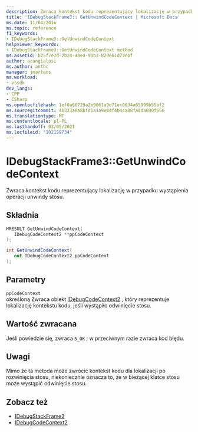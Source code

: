 ```yaml
---
description: Zwraca kontekst kodu reprezentujący lokalizację w przypadku wystąpienia operacji unwindy stosu.
title: 'IDebugStackFrame3:: GetUnwindCodeContext | Microsoft Docs'
ms.date: 11/04/2016
ms.topic: reference
f1_keywords:
- IDebugStackFrame3::GetUnwindCodeContext
helpviewer_keywords:
- IDebugStackFrame3::GetUnwindCodeContext method
ms.assetid: b25f7e7d-2b24-48e4-93b3-829e61d73ebf
author: acangialosi
ms.author: anthc
manager: jmartens
ms.workload:
- vssdk
dev_langs:
- CPP
- CSharp
ms.openlocfilehash: 1ef0a66729a2e9061a9e71ec0634a65999b55bf2
ms.sourcegitcommit: 4b323a8a8bfd1a1a9e84f4b4ca88fa8da690f656
ms.translationtype: MT
ms.contentlocale: pl-PL
ms.lasthandoff: 03/05/2021
ms.locfileid: "102159734"
---
```

# <a name="idebugstackframe3getunwindcodecontext"></a>IDebugStackFrame3::GetUnwindCodeContext
Zwraca kontekst kodu reprezentujący lokalizację w przypadku wystąpienia operacji unwindy stosu.

## <a name="syntax"></a>Składnia

```cpp
HRESULT GetUnwindCodeContext(
   IDebugCodeContext2 **ppCodeContext
);
```

```csharp
int GetUnwindCodeContext(
   out IDebugCodeContext2 ppCodeContext
);
```

## <a name="parameters"></a>Parametry
`ppCodeContext`\
określoną Zwraca obiekt [IDebugCodeContext2](../../../extensibility/debugger/reference/idebugcodecontext2.md) , który reprezentuje lokalizację kontekstu kodu, jeśli wystąpiło odwinięcie stosu.

## <a name="return-value"></a>Wartość zwracana
 Jeśli powiedzie się, zwraca `S_OK` ; w przeciwnym razie zwraca kod błędu.

## <a name="remarks"></a>Uwagi
 Mimo że ta metoda może zwrócić kontekst kodu dla lokalizacji po rozwinięcia stosu, niekoniecznie oznacza to, że w bieżącej klatce stosu może wystąpić odwinięcie stosu.

## <a name="see-also"></a>Zobacz też
- [IDebugStackFrame3](../../../extensibility/debugger/reference/idebugstackframe3.md)
- [IDebugCodeContext2](../../../extensibility/debugger/reference/idebugcodecontext2.md)
